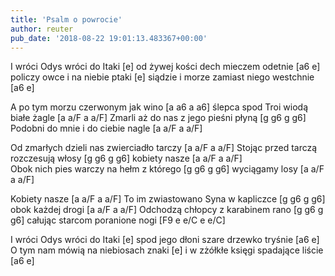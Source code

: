 ```yaml
---
title: 'Psalm o powrocie'
author: reuter
pub_date: '2018-08-22 19:01:13.483367+00:00'
---
```


I wróci Odys wróci do Itaki			        [e] 
od żywej kości dech mieczem odetnie	[a6 e]
policzy owce i na niebie ptaki			[e]
siądzie i morze zamiast niego westchnie	[a6 e]

A po tym morzu czerwonym jak wino	        [a a6 a a6]	
ślepca spod Troi wiodą białe żagle		[a a/F a a/F]
Zmarli aż do nas z jego pieśni płyną		[g g6 g g6]
Podobni do mnie i do ciebie nagle		[a a/F a a/F]

Od zmarłych dzieli nas zwierciadło tarczy	[a a/F a a/F]
Stojąc przed tarczą rozczesują włosy		        [g g6 g g6]
kobiety nasze 					                        [a a/F a a/F]	
Obok nich pies warczy na hełm z którego	[g g6 g g6]
wyciągamy losy					                        [a a/F a a/F]

Kobiety nasze 					                [a a/F a a/F]
To im zwiastowano Syna w kapliczce		[g g6 g g6]
obok każdej drogi					        [a a/F a a/F]
Odchodzą chłopcy z karabinem rano		[g g6 g g6]
całując starcom poranione nogi			[F9 e e/C e e/C]

I wróci Odys wróci do Itaki			        [e] 
spod jego dłoni szare drzewko tryśnie      [a6 e]
O tym nam mówią na niebiosach znaki	[e]
i w zżółkłe księgi spadające liście		[a6 e]